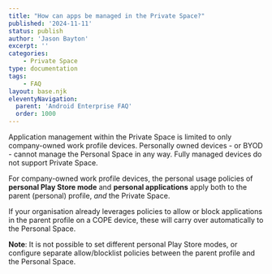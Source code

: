 ```yaml
---
title: "How can apps be managed in the Private Space?"
published: '2024-11-11'
status: publish
author: 'Jason Bayton'
excerpt: ''
categories:
    - Private Space
type: documentation
tags: 
    - FAQ
layout: base.njk
eleventyNavigation:
  parent: 'Android Enterprise FAQ'
  order: 1000
--- 
```

Application management within the Private Space is limited to only company-owned work profile devices. Personally owned devices - or BYOD - cannot manage the Personal Space in any way. Fully managed devices do not support Private Space.

For company-owned work profile devices, the personal usage policies of **personal Play Store mode** and **personal applications** apply both to the parent (personal) profile, _and_ the Private Space. 

If your organisation already leverages policies to allow or block applications in the parent profile on a COPE device, these will carry over automatically to the Personal Space.

**Note**: It is not possible to set different personal Play Store modes, or configure separate allow/blocklist policies between the parent profile and the Personal Space. 

